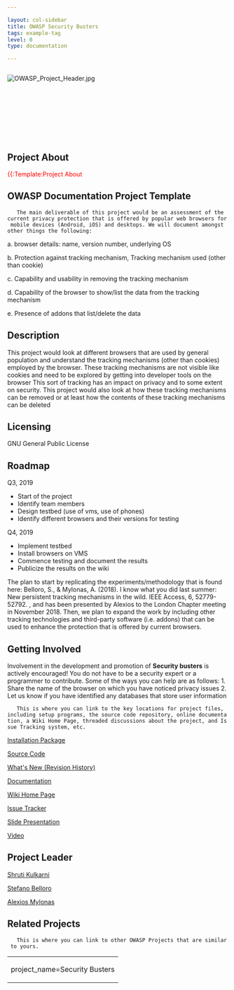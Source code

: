 ```yaml
---

layout: col-sidebar
title: OWASP Security Busters
tags: example-tag
level: 0
type: documentation

---
```

<div style="width:100%;height:160px;border:0,margin:0;overflow: hidden;">

![OWASP_Project_Header.jpg](OWASP_Project_Header.jpg
"OWASP_Project_Header.jpg")

</div>

<table>
<tbody>
<tr class="odd">
<h2 id="project_about">Project About</h2>
<p><span style="color:#ff0000"> {{:Template:Project About</p></td>
<td><p>project_name=Security Busters</p></td>
<h2 id="owasp_documentation_project_template">OWASP Documentation Project Template</h2>
<p><span style="color:#ffffff"></p>
<p><code>   The main deliverable of this project would be an assessment of the current privacy protection that is offered by popular web browsers for mobile devices (Android, iOS) and desktops. We will document amongst other things the following:</code></p>
<p>a. browser details: name, version number, underlying OS</p>
<p>b. Protection against tracking mechanism, Tracking mechanism used (other than cookie)</p>
<p>c. Capability and usability in removing the tracking mechanism</p>
<p>d. Capability of the browser to show/list the data from the tracking mechanism</p>
<p>e. Presence of addons that list/delete the data</p>
<h2 id="description">Description</h2>
<p><span style="color:#ffffff"></p>
<p>This project would look at different browsers that are used by general population and understand the tracking mechanisms (other than cookies) employed by the browser. These tracking mechanisms are not visible like cookies and need to be explored by getting into developer tools on the browser This sort of tracking has an impact on privacy and to some extent on security. This project would also look at how these tracking mechanisms can be removed or at least how the contents of these tracking mechanisms can be deleted</p>
<h2 id="licensing">Licensing</h2>
<p><span style="color:#ffffff"></p>
<p>GNU General Public License</p>
<h2 id="roadmap">Roadmap</h2>
<p><span style="color:#ffffff"></p>
<p>Q3, 2019</p>
<ul>
<li>Start of the project</li>
<li>Identify team members</li>
<li>Design testbed (use of vms, use of phones)</li>
<li>Identify different browsers and their versions for testing</li>
</ul>
<p>Q4, 2019</p>
<ul>
<li>Implement testbed</li>
<li>Install browsers on VMS</li>
<li>Commence testing and document the results</li>
<li>Publicize the results on the wiki</li>
</ul>
<p>The plan to start by replicating the experiments/methodology that is found here: Belloro, S., &amp; Mylonas, A. (2018). I know what you did last summer: New persistent tracking mechanisms in the wild. IEEE Access, 6, 52779-52792. , and has been presented by Alexios to the London Chapter meeting in November 2018. Then, we plan to expand the work by including other tracking technologies and third-party software (i.e. addons) that can be used to enhance the protection that is offered by current browsers.</p>
<h2 id="getting_involved">Getting Involved</h2>
<p><span style="color:#ffffff"></p>
<p>Involvement in the development and promotion of <strong>Security busters</strong> is actively encouraged! You do not have to be a security expert or a programmer to contribute. Some of the ways you can help are as follows: 1. Share the name of the browser on which you have noticed privacy issues 2. Let us know if you have identified any databases that store user information</p></td>
<p><span style="color:#ff0000"></p>
<p><code>   This is where you can link to the key locations for project files, including setup programs, the source code repository, online documentation, a Wiki Home Page, threaded discussions about the project, and Issue Tracking system, etc. </code></p>
<p></span></p>
<p><a href="https://github.com/SamanthaGroves">Installation Package</a></p>
<p><a href="https://github.com/SamanthaGroves">Source Code</a></p>
<p><a href="https://github.com/SamanthaGroves">What's New (Revision History)</a></p>
<p><a href="https://github.com/SamanthaGroves">Documentation</a></p>
<p><a href="https://github.com/SamanthaGroves">Wiki Home Page</a></p>
<p><a href="https://github.com/SamanthaGroves">Issue Tracker</a></p>
<p><a href="https://github.com/SamanthaGroves">Slide Presentation</a></p>
<p><a href="https://github.com/SamanthaGroves">Video</a></p>
<h2 id="project_leader">Project Leader</h2>
<p><span style="color:#ffffff"> <a href="mailto://shruti.kulkarni@owasp.org">Shruti Kulkarni</a></p>
<p><a href="mailto://stefano.belloro@gmail.com">Stefano Belloro</a></p>
<p><a href="mailto://alexios.mylonas@owasp.org">Alexios Mylonas</a></p>
<h2 id="related_projects">Related Projects</h2>
<p><span style="color:#ff0000"></p>
<p><code>   This is where you can link to other OWASP Projects that are similar to yours. </code></p>
<p></span></p></td>
</tr>
</tbody>
</table>
